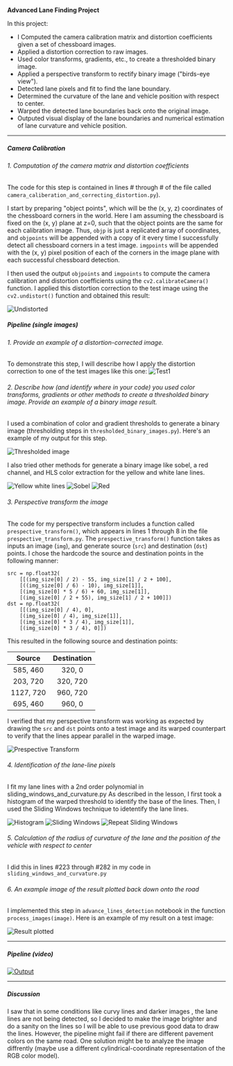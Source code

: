 **Advanced Lane Finding Project**

In this project:

* I Computed the camera calibration matrix and distortion coefficients given a set of chessboard images.
* Applied a distortion correction to raw images.
* Used color transforms, gradients, etc., to create a thresholded binary image.
* Applied a perspective transform to rectify binary image ("birds-eye view").
* Detected lane pixels and fit to find the lane boundary.
* Determined the curvature of the lane and vehicle position with respect to center.
* Warped the detected lane boundaries back onto the original image.
* Outputed visual display of the lane boundaries and numerical estimation of lane curvature and vehicle position.

---

##### Camera Calibration

###### 1. Computation of the camera matrix and distortion coefficients

The code for this step is contained in lines # through # of the file called `camera_caliberation_and_correcting_distortion.py`).  

I start by preparing "object points", which will be the (x, y, z) coordinates of the chessboard corners in the world. Here I am assuming the chessboard is fixed on the (x, y) plane at z=0, such that the object points are the same for each calibration image.  Thus, `objp` is just a replicated array of coordinates, and `objpoints` will be appended with a copy of it every time I successfully detect all chessboard corners in a test image.  `imgpoints` will be appended with the (x, y) pixel position of each of the corners in the image plane with each successful chessboard detection.  

I then used the output `objpoints` and `imgpoints` to compute the camera calibration and distortion coefficients using the `cv2.calibrateCamera()` function.  I applied this distortion correction to the test image using the `cv2.undistort()` function and obtained this result: 

![Undistorted](http://i.imgur.com/9ogO9zN.png)
##### Pipeline (single images)

###### 1. Provide an example of a distortion-corrected image.
To demonstrate this step, I will describe how I apply the distortion correction to one of the test images like this one:
![Test1](http://i.imgur.com/F9Lsfab.jpg)

###### 2. Describe how (and identify where in your code) you used color transforms, gradients or other methods to create a thresholded binary image.  Provide an example of a binary image result.
I used a combination of color and gradient thresholds to generate a binary image (thresholding steps in `thresholded_binary_images.py`).  Here's an example of my output for this step.  

![Thresholded image](http://i.imgur.com/9D53yxJ.png)

I also tried other methods for generate a binary image like sobel, a red channel, and HLS color extraction for the yellow and white lane lines.

![Yellow white lines](http://i.imgur.com/QYg1Ua9.png)
![Sobel](http://i.imgur.com/eA6MSjt.png)
![Red](http://i.imgur.com/iL6RPmJ.png)

###### 3. Perspective transform the image

The code for my perspective transform includes a function called `prespective_transform()`, which appears in lines 1 through 8 in the file `prespective_transform.py`.  The `prespective_transform()` function takes as inputs an image (`img`), and generate source (`src`) and destination (`dst`) points.  I chose the hardcode the source and destination points in the following manner:

```
src = np.float32(
    [[(img_size[0] / 2) - 55, img_size[1] / 2 + 100],
    [((img_size[0] / 6) - 10), img_size[1]],
    [(img_size[0] * 5 / 6) + 60, img_size[1]],
    [(img_size[0] / 2 + 55), img_size[1] / 2 + 100]])
dst = np.float32(
    [[(img_size[0] / 4), 0],
    [(img_size[0] / 4), img_size[1]],
    [(img_size[0] * 3 / 4), img_size[1]],
    [(img_size[0] * 3 / 4), 0]])

```
This resulted in the following source and destination points:

| Source        | Destination   | 
|:-------------:|:-------------:| 
| 585, 460      | 320, 0        | 
| 203, 720      | 320, 720      |
| 1127, 720     | 960, 720      |
| 695, 460      | 960, 0        |

I verified that my perspective transform was working as expected by drawing the `src` and `dst` points onto a test image and its warped counterpart to verify that the lines appear parallel in the warped image.

![Prespective Transform](http://i.imgur.com/A9lCumj.png)

###### 4. Identification of the lane-line pixels

I fit my lane lines with a 2nd order polynomial in sliding_windows_and_curvature.py
As described in the lesson, I first took a histogram of the warped 
threshold to identify the base of the lines. Then, I used the Sliding Windows technique to idetentify the lane lines.

![Histogram](http://i.imgur.com/6eR65jR.png)
![Sliding Windows](http://i.imgur.com/p2WHyNT.png)
![Repeat Sliding Windows](http://i.imgur.com/DD2WETh.png)


###### 5. Calculation of the radius of curvature of the lane and the position of the vehicle with respect to center

I did this in lines #223 through #282 in my code in `sliding_windows_and_curvature.py`

###### 6. An example image of the result plotted back down onto the road

I implemented this step in `advance_lines_detection` notebook in the function `process_images(image)`. Here is an example of my result on a test image:

![Result plotted](http://i.imgur.com/HUYMGkZ.jpg)

---

##### Pipeline (video)

[![Output](http://i.imgur.com/CaH1AnQ.png)](https://vimeo.com/229826472 "Output")


---

##### Discussion

I saw that in some conditions like curvy lines and darker images , the lane lines are not being detected, so I decided to make the image brighter and do a sanity on the lines so I will be able to use previous good data to draw the lines.
However, the pipeline might fail if there are different pavement colors on the same road. One solution might be to analyze the image diffrently (maybe use a different cylindrical-coordinate representation of the RGB color model).

